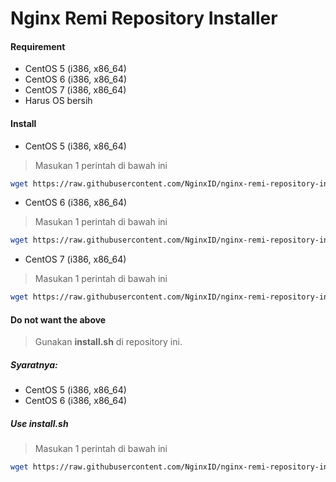 # Nginx Remi Repository Installer

#### Requirement

   * CentOS 5 (i386, x86_64)
   * CentOS 6 (i386, x86_64)
   * CentOS 7 (i386, x86_64)
   * Harus OS bersih

#### Install

   * CentOS 5 (i386, x86_64)
> Masukan 1 perintah di bawah ini
```sh
wget https://raw.githubusercontent.com/NginxID/nginx-remi-repository-installer/master/install-centos5.sh && chmod u+x install-centos5.sh && ./install-centos5.sh
```
   * CentOS 6 (i386, x86_64)
> Masukan 1 perintah di bawah ini
```sh
wget https://raw.githubusercontent.com/NginxID/nginx-remi-repository-installer/master/install-centos6.sh && chmod u+x install-centos6.sh && ./install-centos6.sh
```
   * CentOS 7 (i386, x86_64)
> Masukan 1 perintah di bawah ini
```sh
wget https://raw.githubusercontent.com/NginxID/nginx-remi-repository-installer/master/install-centos7.sh && chmod u+x install-centos7.sh && ./install-centos7.sh
```

#### Do not want the above

> Gunakan __install.sh__ di repository ini.
##### Syaratnya:
- CentOS 5 (i386, x86_64)
- CentOS 6 (i386, x86_64)

##### Use install.sh

> Masukan 1 perintah di bawah ini
```sh
wget https://raw.githubusercontent.com/NginxID/nginx-remi-repository-installer/master/install.sh && chmod u+x install.sh && ./install.sh
```